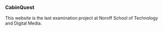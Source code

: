 ### CabinQuest

This website is the last examination project at Noroff School of Technology and Digital Media.
